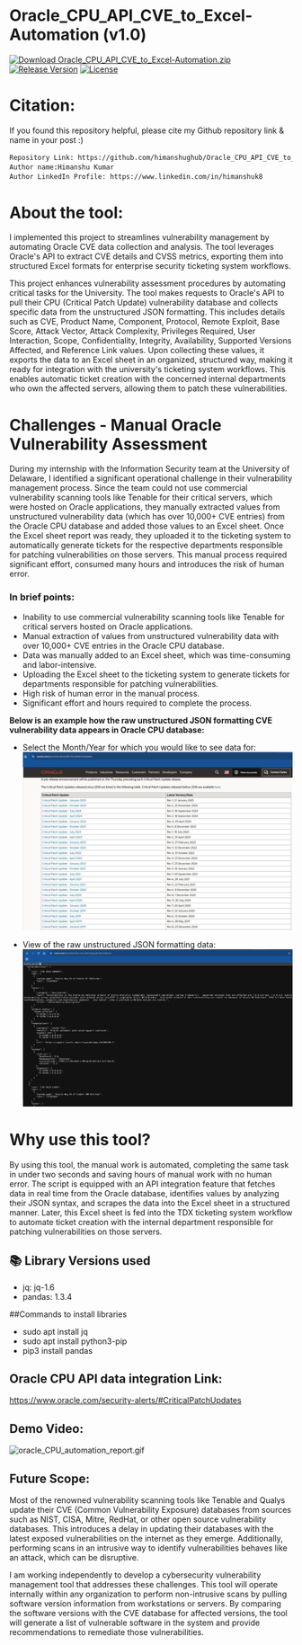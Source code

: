# Oracle_CPU_API_CVE_to_Excel-Automation (v1.0)
[![Download Oracle_CPU_API_CVE_to_Excel-Automation.zip](https://img.shields.io/badge/download-Oracle_CPU_API_CVE_to_Excel_Automation.zip-blue?style=flat-square&color=yellow)](https://github.com/himanshughub/Oracle_CPU_API_CVE_to_Excel-Automation/releases/download/Oracle_CPU_API_CVE_to_Excel-Automation_v1.0/Oracle_CPU_API_CVE_to_Excel-Automation_v1.0.zip)
[![Release Version](https://img.shields.io/github/v/release/himanshughub/Oracle_CPU_API_CVE_to_Excel-Automation.svg)](https://github.com/himanshughub/Oracle_CPU_API_CVE_to_Excel-Automation/releases/tag/Oracle_CPU_API_CVE_to_Excel-Automation_v1.0)
[![License](https://img.shields.io/badge/License-GPL--3.0-blue)](https://github.com/himanshughub/Oracle_CPU_API_CVE_to_Excel-Automation/blob/main/LICENSE)

# Citation:
If you found this repository helpful, please cite my Github repository link & name in your post :)
```bash
Repository Link: https://github.com/himanshughub/Oracle_CPU_API_CVE_to_Excel-Automation/
Author name:Himanshu Kumar
Author LinkedIn Profile: https://www.linkedin.com/in/himanshuk8
```

# About the tool:
I implemented this project to streamlines vulnerability management by automating Oracle CVE data collection and analysis. The tool leverages Oracle's API to extract CVE details and CVSS metrics, exporting them into structured Excel formats for enterprise security ticketing system workflows.

This project enhances vulnerability assessment procedures by automating critical tasks for the University. The tool makes requests to Oracle's API to pull their CPU (Critical Patch Update) vulnerability database and collects specific data from the unstructured JSON formatting. This includes details such as CVE, Product Name, Component, Protocol, Remote Exploit, Base Score, Attack Vector, Attack Complexity, Privileges Required, User Interaction, Scope, Confidentiality, Integrity, Availability, Supported Versions Affected, and Reference Link values. Upon collecting these values, it exports the data to an Excel sheet in an organized, structured way, making it ready for integration with the university's ticketing system workflows. This enables automatic ticket creation with the concerned internal departments who own the affected servers, allowing them to patch these vulnerabilities.

# Challenges - Manual Oracle Vulnerability Assessment
During my internship with the Information Security team at the University of Delaware, I identified a significant operational challenge in their vulnerability management process. Since the team could not use commercial vulnerability scanning tools like Tenable for their critical servers, which were hosted on Oracle applications, they manually extracted values from unstructured vulnerability data (which has over 10,000+ CVE entries) from the Oracle CPU database and added those values to an Excel sheet. Once the Excel sheet report was ready, they uploaded it to the ticketing system to automatically generate tickets for the respective departments responsible for patching vulnerabilities on those servers. This manual process required significant effort, consumed many hours and introduces the risk of human error.

### In brief points:
- Inability to use commercial vulnerability scanning tools like Tenable for critical servers hosted on Oracle applications.
- Manual extraction of values from unstructured vulnerability data with over 10,000+ CVE entries in the Oracle CPU database.
- Data was manually added to an Excel sheet, which was time-consuming and labor-intensive.
- Uploading the Excel sheet to the ticketing system to generate tickets for departments responsible for patching vulnerabilities.
- High risk of human error in the manual process.
- Significant effort and hours required to complete the process.

 **Below is an example how the raw unstructured JSON formatting CVE vulnerability data appears in Oracle CPU database:**

  - Select the Month/Year for which you would like to see data for:
 ![Oracle_CPU_vulnerability_database_snapshot](https://github.com/himanshughub/Oracle_CPU_API_CVE_to_Excel-Automation/blob/main/images/Oracle_CPU_database_Release.png)

  - View of the raw unstructured JSON formatting data:
![Oracle_CPU_raw_database_snapshot](https://github.com/himanshughub/Oracle_CPU_API_CVE_to_Excel-Automation/blob/main/images/oracle_raw_json_data.png)


# Why use this tool?
By using this tool, the manual work is automated, completing the same task in under two seconds and saving hours of manual work with no human error. The script is equipped with an API integration feature that fetches data in real time from the Oracle database, identifies values by analyzing their JSON syntax, and scrapes the data into the Excel sheet in a structured manner. Later, this Excel sheet is fed into the TDX ticketing system workflow to automate ticket creation with the internal department responsible for patching vulnerabilities on those servers.

## 📚 Library Versions used
- jq: jq-1.6
- pandas: 1.3.4

##Commands to install libraries
- sudo apt install jq
- sudo apt install python3-pip
- pip3 install pandas

## Oracle CPU API data integration Link:
https://www.oracle.com/security-alerts/#CriticalPatchUpdates

## Demo Video:
![oracle_CPU_automation_report.gif](https://github.com/himanshughub/Oracle_CPU_API_CVE_to_Excel-Automation/blob/main/video/oracle_CPU_automation_report.gif)

## Future Scope:
Most of the renowned vulnerability scanning tools like Tenable and Qualys update their CVE (Common Vulnerability Exposure) databases from sources such as NIST, CISA, Mitre, RedHat, or other open source vulnerability databases. This introduces a delay in updating their databases with the latest exposed vulnerabilities on the internet as they emerge. Additionally, performing scans in an intrusive way to identify vulnerabilities behaves like an attack, which can be disruptive.

I am working independently to develop a cybersecurity vulnerability management tool that addresses these challenges. This tool will operate internally within any organization to perform non-intrusive scans by pulling software version information from workstations or servers. By comparing the software versions with the CVE database for affected versions, the tool will generate a list of vulnerable software in the system and provide recommendations to remediate those vulnerabilities.
